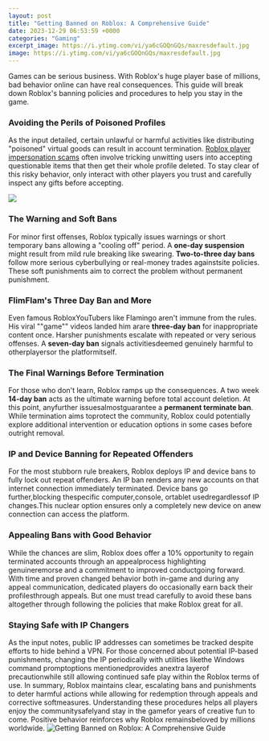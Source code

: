 ```yaml
---
layout: post
title: "Getting Banned on Roblox: A Comprehensive Guide"
date: 2023-12-29 06:53:59 +0000
categories: "Gaming"
excerpt_image: https://i.ytimg.com/vi/ya6cGOQnGQs/maxresdefault.jpg
image: https://i.ytimg.com/vi/ya6cGOQnGQs/maxresdefault.jpg
---
```


Games can be serious business. With Roblox's huge player base of millions, bad behavior online can have real consequences. This guide will break down Roblox's banning policies and procedures to help you stay in the game.
### Avoiding the Perils of Poisoned Profiles
As the input detailed, certain unlawful or harmful activities like distributing "poisoned" virtual goods can result in account termination. [Roblox player impersonation scams](https://store.fi.io.vn/chihuahua3495-t-shirt) often involve tricking unwitting users into accepting questionable items that then get their whole profile deleted. To stay clear of this risky behavior, only interact with other players you trust and carefully inspect any gifts before accepting.

![](https://alvarotrigo.com/blog/assets/imgs/2023-01-03/how-get-banned-roblox.jpeg)
### The Warning and Soft Bans  
For minor first offenses, Roblox typically issues warnings or short temporary bans allowing a "cooling off" period. A **one-day suspension** might result from mild rule breaking like swearing. **Two-to-three day bans** follow more serious cyberbullying or real-money trades againstsite policies. These soft punishments aim to correct the problem without permanent punishment.
### FlimFlam's Three Day Ban and More  
Even famous RobloxYouTubers like Flamingo aren't immune from the rules. His viral ""game"" videos landed him arare **three-day ban** for inappropriate content once. Harsher punishments escalate with repeated or very serious offenses. A **seven-day ban** signals activitiesdeemed genuinely harmful to otherplayersor the platformitself.
### The Final Warnings Before Termination 
For those who don't learn, Roblox ramps up the consequences. A two week **14-day ban** acts as the ultimate warning before total account deletion. At this point, anyfurther issuesalmostguarantee a **permanent terminate ban**. While termination aims toprotect the community, Roblox could potentially explore additional intervention or education options in some cases before outright removal. 
### IP and Device Banning for Repeated Offenders
For the most stubborn rule breakers, Roblox deploys IP and device bans to fully lock out repeat offenders. An IP ban renders any new accounts on that internet connection immediately terminated. Device bans go further,blocking thespecific computer,console, ortablet usedregardlessof IP changes.This nuclear option ensures only a completely new device on anew connection can access the platform.
### Appealing Bans with Good Behavior
While the chances are slim, Roblox does offer a 10% opportunity to regain terminated accounts through an appealprocess highlighting genuineremorse and a commitment to improved conductgoing forward. With time and proven changed behavior both in-game and during any appeal communication, dedicated players do occasionally earn back their profilesthrough appeals. But one must tread carefully to avoid these bans altogether through following the policies that make Roblox great for all.
### Staying Safe with IP Changers
As the input notes, public IP addresses can sometimes be tracked despite efforts to hide behind a VPN. For those concerned about potential IP-based punishments, changing the IP periodically with utilities likethe Windows command promptoptions mentionedprovides anextra layerof precautionwhile still allowing continued safe play within the Roblox terms of use.
In summary, Roblox maintains clear, escalating bans and punishments to deter harmful actions while allowing for redemption through appeals and corrective softmeasures. Understanding these procedures helps all players enjoy the communitysafelyand stay in the gamefor years of creative fun to come. Positive behavior reinforces why Roblox remainsbeloved by millions worldwide.
![Getting Banned on Roblox: A Comprehensive Guide](https://i.ytimg.com/vi/ya6cGOQnGQs/maxresdefault.jpg)